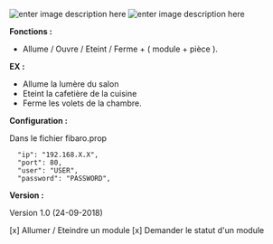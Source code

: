 ![enter image description here](https://raw.githubusercontent.com/Spikharpax/Avatar-Serveur/master/logo/Avatar.jpg)
![enter image description here](https://www.tienda24hs.com/WebRoot/StoreES/Shops/62148069/5782/5AEA/7466/642A/6979/C0A8/2AB9/A214/Hogar-inteligente-fibaro-tienda24hs.jpg)

**Fonctions :**

-   Allume / Ouvre / Eteint / Ferme + ( module + pièce ).

**EX :**

- Allume la lumère du salon
- Eteint la cafetière de la cuisine
- Ferme les volets de la chambre.

**Configuration :**

Dans le fichier fibaro.prop

      "ip": "192.168.X.X",
      "port": 80,
      "user": "USER",
      "password": "PASSWORD",
		
		
**Version :**

Version 1.0 (24-09-2018)

[x] Allumer / Eteindre un module 
[x] Demander le statut d'un module

